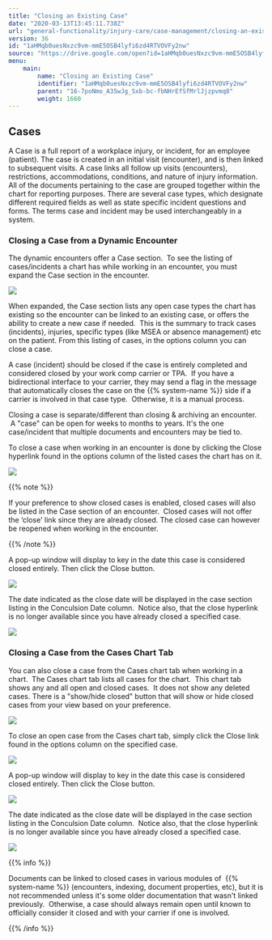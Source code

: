 ```yaml
---
title: "Closing an Existing Case"
date: "2020-03-13T13:45:11.738Z"
url: "general-functionality/injury-care/case-management/closing-an-existing-case.html"
version: 36
id: "1aHMqb0uesNxzc9vm-mmE5OSB4lyfi6zd4RTVOVFy2nw"
source: "https://drive.google.com/open?id=1aHMqb0uesNxzc9vm-mmE5OSB4lyfi6zd4RTVOVFy2nw"
menu:
    main:
        name: "Closing an Existing Case"
        identifier: "1aHMqb0uesNxzc9vm-mmE5OSB4lyfi6zd4RTVOVFy2nw"
        parent: "16-7poNmo_A35wJg_Sxb-bc-fbNHrEfSfMrlJjzpvmq8"
        weight: 1660
---
```

## Cases

A Case is a full report of a workplace injury, or incident, for an employee (patient). The case is created in an initial visit (encounter), and is then linked to subsequent visits. A case links all follow up visits (encounters), restrictions, accommodations, conditions, and nature of injury information. All of the documents pertaining to the case are grouped together within the chart for reporting purposes. There are several case types, which designate different required fields as well as state specific incident questions and forms. The terms case and incident may be used interchangeably in a system.

### Closing a Case from a Dynamic Encounter

The dynamic encounters offer a Case section.  To see the listing of cases/incidents a chart has while working in an encounter, you must expand the Case section in the encounter.  



![](closing-an-existing-case.images/image1.png)



When expanded, the Case section lists any open case types the chart has existing so the encounter can be linked to an existing case, or offers the ability to create a new case if needed.  This is the summary to track cases (incidents), injuries, specific types (like MSEA or absence management) etc on the patient. From this listing of cases, in the options column you can close a case.

A case (incident) should be closed if the case is entirely completed and considered closed by your work comp carrier or TPA.  If you have a bidirectional interface to your carrier, they may send a flag in the message that automatically closes the case on the {{% system-name %}} side if a carrier is involved in that case type.  Otherwise, it is a manual process.

Closing a case is separate/different than closing & archiving an encounter.  A "case" can be open for weeks to months to years. It's the one case/incident that multiple documents and encounters may be tied to.

To close a case when working in an encounter is done by clicking the Close hyperlink found in the options column of the listed cases the chart has on it.



![](closing-an-existing-case.images/image2.png)



{{% note %}}

If your preference to show closed cases is enabled, closed cases will also be listed in the Case section of an encounter.  Closed cases will not offer the ‘close' link since they are already closed. The closed case can however be reopened when working in the encounter.

{{% /note %}}


A pop-up window will display to key in the date this case is considered closed entirely. Then click the Close button.



![](closing-an-existing-case.images/image3.png)



The date indicated as the close date will be displayed in the case section listing in the Conculsion Date column.  Notice also, that the close hyperlink is no longer available since you have already closed a specified case.



![](closing-an-existing-case.images/image4.png)

### Closing a Case from the Cases Chart Tab

You can also close a case from the Cases chart tab when working in a chart.  The Cases chart tab lists all cases for the chart.  This chart tab shows any and all open and closed cases.  It does not show any deleted cases. There is a "show/hide closed" button that will show or hide closed cases from your view based on your preference.



![](closing-an-existing-case.images/image5.png)



To close an open case from the Cases chart tab, simply click the Close link found in the options column on the specified case.



![](closing-an-existing-case.images/image6.png)



A pop-up window will display to key in the date this case is considered closed entirely. Then click the Close button.



![](https://lh5.googleusercontent.com/dt55p571aziAbwMlLw6Il0OgHOXsPS3zMORAqXY2l-Sl331PvYpdgIwWJuh5yhp8u4iixi3G29AtFS-AvpckY4P5uHGlB2g5ZmE8NczR2F8-wINW8UKqh671KB7yowlO5po4OpaoTrl90i0gJg)



The date indicated as the close date will be displayed in the case section listing in the Conculsion Date column.  Notice also, that the close hyperlink is no longer available since you have already closed a specified case.



![](https://lh5.googleusercontent.com/cl9rJcN43Cc89v7cLJTwNHjmVKuwhhkpTLXpjsX2Uypt0Armma_-g41Af4sHqL3L_ulORIsr1Gef9U5j6vp5L6SIECLl_d9uMhQLAqZJEzKzlWNmrSDev_5TLrP5quK4mRDTJyM7YzW51WGQ4g)



{{% info %}}

Documents can be linked to closed cases in various modules of  {{% system-name %}} (encounters, indexing, document properties, etc), but it is not recommended unless it's some older documentation that wasn't linked previously.  Otherwise, a case should always remain open until known to officially consider it closed and with your carrier if one is involved.

{{% /info %}}


